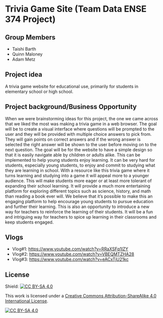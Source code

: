 # Trivia Game Site (Team Data ENSE 374 Project)

## Group Members

- Taishi Barth
- Quinn Maloney
- Adam Metz

## Project idea

A trivia game website for educational use, primarily for students in elementary school or high school.

## Project background/Business Opportunity
When we were brainstorming ideas for this project, the one we came across that we liked the most was making a trivia game in a web browser. The goal will be to create a visual interface where questions will be prompted to the user and they will be provided with multiple choice answers to pick from. They will gain points on correct answers and if the wrong answer is selected the right answer will be shown to the user before moving on to the next question. The goal will be for the website to have a simple design so that it is easily navigate able by children or adults alike. This can be implemented to help young students enjoy learning. It can be very hard for students, especially young students, to enjoy and commit to studying what they are learning in school. With a resource like this trivia game where it turns learning and studying into a game it will appeal more to a younger audience. This will make students more eager or at least more tolerant of expanding their school learning. It will provide a much more entertaining platform for exploring different topics such as science, history, and math than reading a book ever will. We believe that it’s possible to make this an engaging platform to help encourage young students to pursue education and further their learning. This is also an opportunity to introduce a new way for teachers to reinforce the learning of their students. It will be a fun and intriguing way for teachers to spice up learning in their classrooms and keep students engaged.

## Vlogs

- Vlog#1: https://www.youtube.com/watch?v=RRaXSFq1IZY
- Vlog#2: https://www.youtube.com/watch?v=VBEQMTZHA28
- Vlog#3: https://www.youtube.com/watch?v=eACxTjU21kc

## License

Shield: [![CC BY-SA 4.0][cc-by-sa-shield]][cc-by-sa]

This work is licensed under a
[Creative Commons Attribution-ShareAlike 4.0 International License][cc-by-sa].

[![CC BY-SA 4.0][cc-by-sa-image]][cc-by-sa]

[cc-by-sa]: http://creativecommons.org/licenses/by-sa/4.0/
[cc-by-sa-image]: https://licensebuttons.net/l/by-sa/4.0/88x31.png
[cc-by-sa-shield]: https://img.shields.io/badge/License-CC%20BY--SA%204.0-lightgrey.svg
